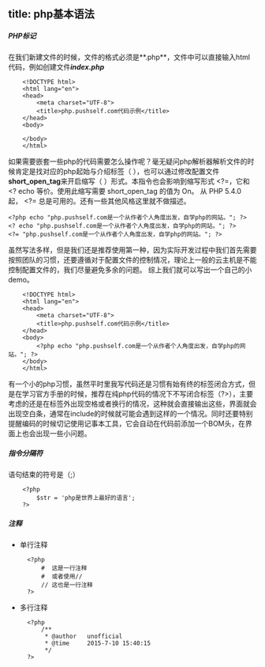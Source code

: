 title: php基本语法
---
##### PHP标记
在我们新建文件的时候，文件的格式必须是**.php**，文件中可以直接输入html代码，例如创建文件***index.php***

		<!DOCTYPE html>
		<html lang="en">
		<head>
			<meta charset="UTF-8">
			<title>php.pushself.com代码示例</title>
		</head>
		<body>
			
		</body>
		</html>

如果需要嵌套一些php的代码需要怎么操作呢？毫无疑问php解析器解析文件的时候肯定是找对应的php起始与介绍标签（	<?php  ?> ），也可以通过修改配置文件**short_open_tag**来开启缩写（	<? ?>	）形式。本指令也会影响到缩写形式 <?=，它和 <? echo 等价。使用此缩写需要 short_open_tag 的值为 On。 从 PHP 5.4.0 起， <?= 总是可用的。还有一些其他风格这里就不做描述。

	<?php echo "php.pushself.com是一个从作者个人角度出发，自学php的网站。"; ?>
	<? echo "php.pushself.com是一个从作者个人角度出发，自学php的网站。"; ?>
	<?= "php.pushself.com是一个从作者个人角度出发，自学php的网站。"; ?>

虽然写法多样，但是我们还是推荐使用第一种，因为实际开发过程中我们首先需要按照团队的习惯，还要遵循对于配置文件的控制情况，理论上一般的云主机是不能控制配置文件的，我们尽量避免多余的问题。
综上我们就可以写出一个自己的小demo。
		
		<!DOCTYPE html>
		<html lang="en">
		<head>
			<meta charset="UTF-8">
			<title>php.pushself.com代码示例</title>
		</head>
		<body>
			<?php echo "php.pushself.com是一个从作者个人角度出发，自学php的网站。"; ?>
		</body>
		</html>

有一个小的php习惯，虽然平时里我写代码还是习惯有始有终的标签闭合方式，但是在学习官方手册的时候，推荐在纯php代码的情况下不写闭合标签（?>），主要考虑的还是在标签外出现空格或者换行的情况，这种就会直接输出这些，界面就会出现空白条，通常在include的时候就可能会遇到这样的一个情况。同时还要特别提醒编码的时候切记使用记事本工具，它会自动在代码前添加一个BOM头，在界面上也会出现一些小问题。
##### 指令分隔符
语句结束的符号是（;）

		<?php 
			$str = 'php是世界上最好的语言';
		?>

##### 注释
* 单行注释

		<?php 
			#  这是一行注释 
			#  或者使用//
			// 这也是一行注释
		?>

* 多行注释

		<?php 
			/**	
			 * @author   unofficial
			 * @time     2015-7-10 15:40:15
			 */
		?>
		
